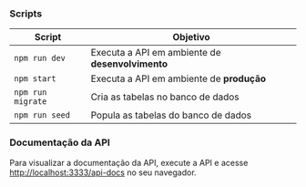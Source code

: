 
### Scripts

|                    Script | Objetivo                                                    |
| ------------------------- | ------------------------------------------------------------|
|                    `npm run dev` |Executa a API em ambiente de **desenvolvimento**      |
|                    `npm start` | Executa a API em ambiente de **produção**              |
|                    `npm run migrate` | Cria as tabelas no banco de dados                |
|                    `npm run seed` | Popula as tabelas do banco de dados                 |


### Documentação da API
Para visualizar a documentação da API, execute a API e acesse [http://localhost:3333/api-docs](http://localhost:3333/api-docs) no seu navegador.
